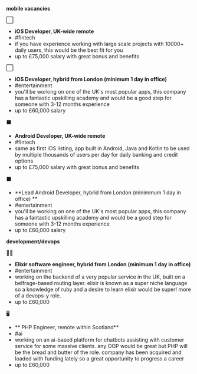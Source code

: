 **mobile vacancies**

⬜
- **iOS Developer, UK-wide remote**
- #fintech
- if you have experience working with large scale projects with 10000+ daily users, this would be the best fit for you
- up to £75,000 salary with great bonus and benefits

⬜
- **iOS Developer, hybrid from London (minimum 1 day in office)**
- #entertainment
- you'll be working on one of the UK's most popular apps, this company has a fantastic upskilling academy and would be a good step for someone with 3-12 months experience
- up to £60,000 salary

⬛
- **Android Developer, UK-wide remote**
- #fintech
- same as first iOS listing, app built in Android, Java and Kotlin to be used by multiple thousands of users per day for daily banking and credit options 
- up to £75,000 salary with great bonus and benefits

⬛
- **Lead Android Developer, hybrid from London (minimmum 1 day in office) **
- #entertainment
- you'll be working on one of the UK's most popular apps, this company has a fantastic upskilling academy and would be a good step for someone with 3-12 months experience
- up to £60,000 salary

**development/devops**

🧝‍♀️
- **Elixir software engineer, hybrid from London (minimum 1 day in office)**
- #entertainment
- working on the backend of a very popular service in the UK, built on a belfrage-based routing layer. elixir is known as a super niche language so a knowledge of ruby and a desire to learn elixir would be super! more of a devops-y role.
- up to £60,000

🖥
- ** PHP Engineer, remote within Scotland**
- #ai
- working on an ai-based platform for chatbots assisting with customer service for some massive clients. any OOP would be great but PHP will be the bread and butter of the role. company has been acquired and loaded with funding lately so a great opportunity to progress a career
- up to £60,000 